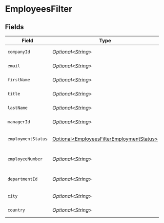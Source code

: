 # EmployeesFilter


## Fields

| Field                                                                                                    | Type                                                                                                     | Required                                                                                                 | Description                                                                                              | Example                                                                                                  |
| -------------------------------------------------------------------------------------------------------- | -------------------------------------------------------------------------------------------------------- | -------------------------------------------------------------------------------------------------------- | -------------------------------------------------------------------------------------------------------- | -------------------------------------------------------------------------------------------------------- |
| `companyId`                                                                                              | *Optional\<String>*                                                                                      | :heavy_minus_sign:                                                                                       | Company ID to filter on                                                                                  | 1234                                                                                                     |
| `email`                                                                                                  | *Optional\<String>*                                                                                      | :heavy_minus_sign:                                                                                       | Email to filter on                                                                                       | elon@tesla.com                                                                                           |
| `firstName`                                                                                              | *Optional\<String>*                                                                                      | :heavy_minus_sign:                                                                                       | First Name to filter on                                                                                  | Elon                                                                                                     |
| `title`                                                                                                  | *Optional\<String>*                                                                                      | :heavy_minus_sign:                                                                                       | Job title to filter on                                                                                   | Manager                                                                                                  |
| `lastName`                                                                                               | *Optional\<String>*                                                                                      | :heavy_minus_sign:                                                                                       | Last Name to filter on                                                                                   | Musk                                                                                                     |
| `managerId`                                                                                              | *Optional\<String>*                                                                                      | :heavy_minus_sign:                                                                                       | Manager id to filter on                                                                                  | 1234                                                                                                     |
| `employmentStatus`                                                                                       | [Optional\<EmployeesFilterEmploymentStatus>](../../models/components/EmployeesFilterEmploymentStatus.md) | :heavy_minus_sign:                                                                                       | Employment status to filter on                                                                           | active                                                                                                   |
| `employeeNumber`                                                                                         | *Optional\<String>*                                                                                      | :heavy_minus_sign:                                                                                       | Employee number to filter on                                                                             | 123456-AB                                                                                                |
| `departmentId`                                                                                           | *Optional\<String>*                                                                                      | :heavy_minus_sign:                                                                                       | ID of the department to filter on                                                                        | 1234                                                                                                     |
| `city`                                                                                                   | *Optional\<String>*                                                                                      | :heavy_minus_sign:                                                                                       | City to filter on                                                                                        | San Francisco                                                                                            |
| `country`                                                                                                | *Optional\<String>*                                                                                      | :heavy_minus_sign:                                                                                       | Country to filter on                                                                                     | US                                                                                                       |